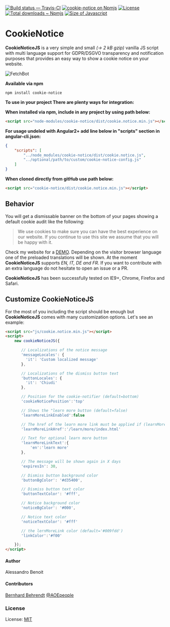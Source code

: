 [![Build status — Travis-CI][travis-icon]][travis]
[![cookie-notice on Npmjs][npm-icon]][npm]
[![License][license-icon]][mit]
[![Total downloads ~ Npmjs][downl-icon]][npm]
[![Size of Javascript][size-icon]][build]

# CookieNotice

**CookieNoticeJS** is a very simple and small *(→ 2 kB gzip)* vanilla JS script with multi language support for GDPR/DSGVO‎ transparency and
notification purposes that provides an easy way to show a cookie notice on your website.

<img src="https://i.imgur.com/koDf1h0.png" alt="FetchBot" align="center"/>

**Available via npm**

```shell
npm install cookie-notice
```


**To use in your project There are plenty ways for integration:**

**When installed via npm, include in any project by using path below:**
```html
<script src="node-modules/cookie-notice/dist/cookie.notice.min.js"></script>
```

**For usage undeled with Angular2+ add line below in "scripts" section in angular-cli.json:**
```json
{
    "scripts": [
        "../node_modules/cookie-notice/dist/cookie.notice.js",
        "../optional/path/to/custom/cookie-notice-config.js"
    ]
}
```

**When cloned directly from gitHub use path below:**
```html
<script src="cookie-notice/dist/cookie.notice.min.js"></script>
```

## Behavior
You will get a dismissable banner on the bottom of your pages showing a default cookie audit like the following:

> We use cookies to make sure you can have the best experience on our website. If you continue to use this site we assume that you will be happy with it.

Check my website for a [DEMO](http://codeb.it/). Depending on the visitor browser language one of the preloaded translations will be shown. At the moment **CookieNoticeJS** supports *EN, IT, DE and FR*. If you want to contribute with an extra language do not hesitate to open an issue or a PR.

**CookieNoticeJS** has been successfully tested on IE9+, Chrome, Firefox and Safari.

## Customize CookieNoticeJS

For the most of you including the script should be enough but **CookieNoticeJS** comes with many customization options. Let's see an example:

```html
<script src="js/cookie.notice.min.js"></script>
<script>
    new cookieNoticeJS({

       // Localizations of the notice message
       'messageLocales': {
         'it': 'Custom localized message'
       },

       // Localizations of the dismiss button text
       'buttonLocales': {
         'it': 'Chiudi'
       },

       // Position for the cookie-notifier (default=bottom)
       'cookieNoticePosition':'top'

       // Shows the "learn more button (default=false)
       'learnMoreLinkEnabled':false

       // The href of the learn more link must be applied if (learnMoreLinkEnabled=true)
       'learnMoreLinkHref':'/learn/more/index.html'

       // Text for optional learn more button
       'learnMoreLinkText':{
           'en':'learn more'
       },

       // The message will be shown again in X days
       'expiresIn': 30,

       // Dismiss button background color
       'buttonBgColor': '#d35400',  

       // Dismiss button text color
       'buttonTextColor': '#fff',

       // Notice background color
       'noticeBgColor': '#000',

       // Notice text color
       'noticeTextColor': '#fff'

       // the lernMoreLink color (default='#009fdd')
       'linkColor':'#f00'

    });
</script>
```

#### Author
Alessandro Benoit

#### Contributors
[Bernhard Behrendt](mailto:bernhard.behrendt@aoe.com) [@AOEpeople](https://github.com/AOEpeople)

### License

License: [MIT][]


[MIT]: https://github.com/micc83/cookie-notice-js/blob/master/LICENSE
    "License: MIT | Copyright © 2018 Alessandro Benoit (micc83)."
[MIT-0]: https://mit-license.org/#2018
[travis-icon]: https://travis-ci.org/AOEpeople/cookie-notice.svg?branch=master
[travis]: https://travis-ci.org/AOEpeople/cookie-notice "Build status – Travis-CI"
[npm]: https://npmjs.com/package/cookie-notice "CookieNotice – on NPM"
[npm-icon]: https://img.shields.io/npm/v/cookie-notice.svg
[license-icon]: https://img.shields.io/npm/l/cookie-notice.svg
[downl-icon]: https://img.shields.io/npm/dt/cookie-notice.svg "Count of total downloads – NPM"
[build]: https://github.com/AOEpeople/cookie-notice/tree/master/dist
[size-icon]: https://img.shields.io/github/size/AOEpeople/cookie-notice/dist/cookie.notice.min.js.svg
    "Size of built Javascript, kilo-bytes (kB) – on GitHub"
